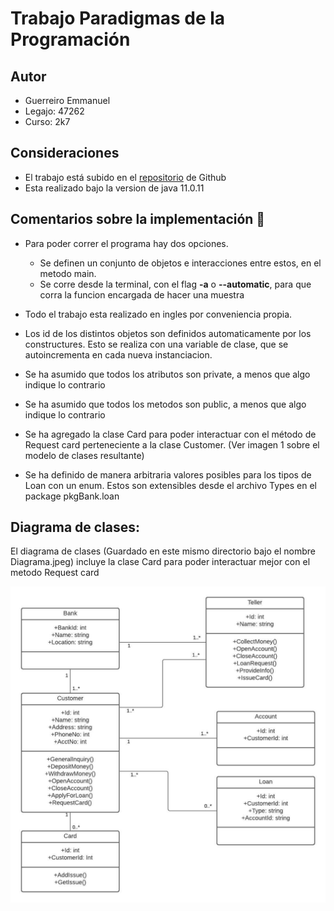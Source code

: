 # Trabajo Paradigmas de la Programación

## Autor

- Guerreiro Emmanuel
- Legajo: 47262
- Curso: 2k7

## Consideraciones

- El trabajo está subido en el [repositorio](https://github.com/Emmanuel-Guerreiro/trabajo-pp) de Github
- Esta realizado bajo la version de java 11.0.11

## Comentarios sobre la implementación :rocket:

- Para poder correr el programa hay dos opciones.

  - Se definen un conjunto de objetos e interacciones entre estos, en el metodo main.
  - Se corre desde la terminal, con el flag **-a** o **--automatic**, para que corra la funcion encargada de hacer una muestra

- Todo el trabajo esta realizado en ingles por conveniencia propia.
- Los id de los distintos objetos son definidos automaticamente por los
  constructures. Esto se realiza con una variable de clase, que se
  autoincrementa en cada nueva instanciacion.
- Se ha asumido que todos los atributos son private, a menos que algo indique
  lo contrario
- Se ha asumido que todos los metodos son public, a menos que algo indique lo contrario
- Se ha agregado la clase Card para poder interactuar con el método de
  Request card perteneciente a la clase Customer. (Ver imagen 1 sobre el modelo
  de clases resultante)
- Se ha definido de manera arbitraria valores posibles para los tipos de Loan
  con un enum. Estos son extensibles desde el archivo Types en el package pkgBank.loan

## Diagrama de clases:

El diagrama de clases (Guardado en este mismo directorio bajo el nombre Diagrama.jpeg)
incluye la clase Card para poder interactuar mejor con el metodo Request card

![screenshot](Diagrama.jpeg)
